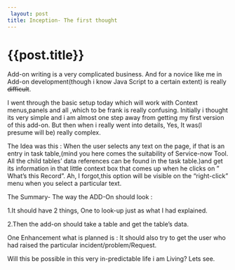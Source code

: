 ```yaml
---
 layout: post
title: Inception- The first thought
--- 
```

 {{post.title}}
======================================================
<p>Add-on writing is a very complicated business. And for a novice like me in Add-on development(though i know Java Script to a certain extent) is really <strike>difficult</strike>.</p>
<p>I went through the basic setup today which will work with Context menus,panels and all ,which to be frank is really confusing. Initially i thought its very simple and i am almost one step away from getting my first version of this add-on. But then when i really went into details, Yes, It was(I presume will be) really complex.</p>
<p>The Idea was this&#160;:  When the user selects any text on the page, if that is an entry in task table,(mind you here comes the suitability of Service-now Tool. All the child tables&#8217; data references can be found in the task table.)and get its information in that little context box that comes up when he clicks on &#8221; What&#8217;s this Record&#8221;. Ah, I forgot,this option will be visible on the &#8220;right-click&#8221; menu when you select a particular text.</p>
<p>The Summary- The way the ADD-On should look&#160;:</p>
<p>1.It should have 2 things, One to look-up just as what I had explained.</p>
<p>2.Then the add-on should take a table and get the table&#8217;s data.</p>

<p>One Enhancement what is planned is&#160;: It should also try to get the user who had raised the particular incident/problem/Request.</p>
<p>Will this be possible in this very in-predictable life i am Living? Lets see.</p>